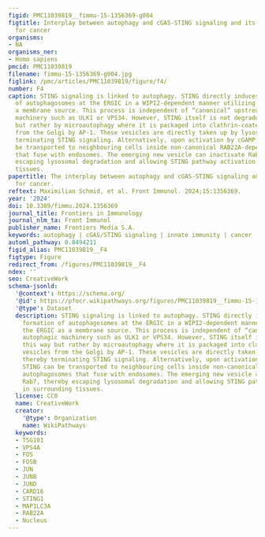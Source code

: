 ```yaml
---
figid: PMC11039819__fimmu-15-1356369-g004
figtitle: Interplay between autophagy and cGAS-STING signaling and its implications
  for cancer
organisms:
- NA
organisms_ner:
- Homo sapiens
pmcid: PMC11039819
filename: fimmu-15-1356369-g004.jpg
figlink: /pmc/articles/PMC11039819/figure/f4/
number: F4
caption: STING signaling is linked to autophagy. STING directly induces the formation
  of autophagosomes at the ERGIC in a WIPI2-dependent manner utilizing the ERGIC as
  a membrane source. This process is independent of “canonical” upstream autophagic
  machinery such as ULK1 or VPS34. However, STING itself is not degraded this way
  but rather by microautophagy where it is packaged into clathrin-coated vesicles
  from the Golgi by AP-1. These vesicles are directly taken up by lysosomes thereby
  terminating STING signaling. Alternatively, upon activation by cGAMP, STING can
  be transported to neighbouring cells inside non-canonical RAB22A-dependent autophagosomes
  that fuse with endosomes. The emerging new vesicle can inactivate Rab7, thereby
  escaping lysosomal degradation and allowing STING pathway activation in surrounding
  tissues.
papertitle: The interplay between autophagy and cGAS-STING signaling and its implications
  for cancer.
reftext: Maximilian Schmid, et al. Front Immunol. 2024;15:1356369.
year: '2024'
doi: 10.3389/fimmu.2024.1356369
journal_title: Frontiers in Immunology
journal_nlm_ta: Front Immunol
publisher_name: Frontiers Media S.A.
keywords: autophagy | cGAS/STING signaling | innate immunity | cancer | radiotherapy
automl_pathway: 0.8494211
figid_alias: PMC11039819__F4
figtype: Figure
redirect_from: /figures/PMC11039819__F4
ndex: ''
seo: CreativeWork
schema-jsonld:
  '@context': https://schema.org/
  '@id': https://pfocr.wikipathways.org/figures/PMC11039819__fimmu-15-1356369-g004.html
  '@type': Dataset
  description: STING signaling is linked to autophagy. STING directly induces the
    formation of autophagosomes at the ERGIC in a WIPI2-dependent manner utilizing
    the ERGIC as a membrane source. This process is independent of “canonical” upstream
    autophagic machinery such as ULK1 or VPS34. However, STING itself is not degraded
    this way but rather by microautophagy where it is packaged into clathrin-coated
    vesicles from the Golgi by AP-1. These vesicles are directly taken up by lysosomes
    thereby terminating STING signaling. Alternatively, upon activation by cGAMP,
    STING can be transported to neighbouring cells inside non-canonical RAB22A-dependent
    autophagosomes that fuse with endosomes. The emerging new vesicle can inactivate
    Rab7, thereby escaping lysosomal degradation and allowing STING pathway activation
    in surrounding tissues.
  license: CC0
  name: CreativeWork
  creator:
    '@type': Organization
    name: WikiPathways
  keywords:
  - TSG101
  - VPS4A
  - FOS
  - FOSB
  - JUN
  - JUNB
  - JUND
  - CARD16
  - STING1
  - MAP1LC3A
  - RAB22A
  - Nucleus
---
```

